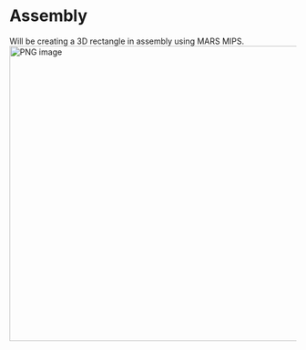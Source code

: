 # Assembly
Will be creating a 3D rectangle in assembly using MARS MIPS.
<img width="518" alt="PNG image" src="https://github.com/Mohibahmed2001/Assembly/assets/113938582/61f2938c-a304-43ff-970c-9636ac021ea5">

